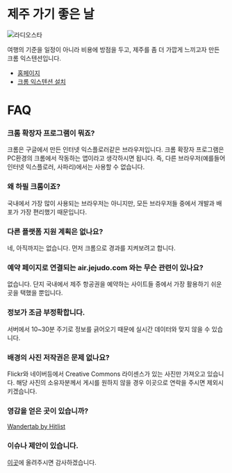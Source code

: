 # 제주 가기 좋은 날

![라디오스타](https://raw.github.com/mrz1277/jeju-chrome/gh-pages/static/images/ras.gif)

여행의 기준을 일정이 아니라 비용에 방점을 두고, 제주를 좀 더 가깝게 느끼고자 만든 크롬 익스텐션입니다.

* [홈페이지](http://mrz1277.github.io/jeju-chrome)
* [크롬 익스텐션 설치](https://chrome.google.com/webstore/detail/mgmbbcnndjmdadmamjjglehplfncnlmp)

# FAQ

### 크롬 확장자 프로그램이 뭐죠?

크롬은 구글에서 만든 인터넷 익스플로러같은 브라우저입니다.
크롬 확장자 프로그램은 PC환경의 크롬에서 작동하는 앱이라고 생각하시면 됩니다.
즉, 다른 브라우저(예를들어 인터넷 익스플로러, 사파리)에서는 사용할 수 없습니다.

### 왜 하필 크롬이죠?

국내에서 가장 많이 사용되는 브라우저는 아니지만, 모든 브라우저들 중에서 개발과 배포가 가장 편리했기 때문입니다.

### 다른 플랫폼 지원 계획은 없나요?

네, 아직까지는 없습니다. 먼저 크롬으로 경과를 지켜보려고 합니다.

### 예약 페이지로 연결되는 air.jejudo.com 와는 무슨 관련이 있나요?

없습니다. 단지 국내에서 제주 항공권을 예약하는 사이트들 중에서 가장 활용하기 쉬운 곳을 택했을 뿐입니다.

### 정보가 조금 부정확합니다.

서버에서 10~30분 주기로 정보를 긁어오기 때문에 실시간 데이터와 맞지 않을 수 있습니다.

### 배경의 사진 저작권은 문제 없나요?

Flickr와 네이버등에서 Creative Commons 라이센스가 있는 사진만 가져오고 있습니다. 해당 사진의 소유자분께서 게시를 원하지 않을 경우 이곳으로 연락을 주시면 제외시키겠습니다.

### 영감을 얻은 곳이 있습니까?

[Wandertab by Hitlist](http://www.hitlistapp.com/wandertab/)

### 이슈나 제안이 있습니다.

[이곳](https://github.com/mrz1277/jeju-chrome/issues)에 올려주시면 감사하겠습니다.